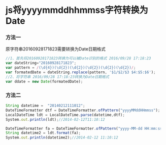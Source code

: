 

# js将yyyymmddhhmmss字符转换为Date

### 方法一

原字符串20160928171823需要转换为Date日期格式

```javascript
//1、首先将20160928171823转换为可以被Date识别的格式 2016/09/28 17:18:23
var dateString="20160928171823";
var pattern = /(\d{4})(\d{2})(\d{2})(\d{2})(\d{2})(\d{2})/;
var formatedDate = dateString.replace(pattern, '$1/$2/$3 $4:$5:$6');
//2、将字符串 2016/09/28 17:18:23转换为Date日期格式
var ddate = new Date(formatedDate);
```

### 方法二

```javascript
String datetime =  "20140212111012";
DateTimeFormatter dtf = DateTimeFormatter.ofPattern("yyyyMMddHHmmss");
LocalDateTime ldt = LocalDateTime.parse(datetime,dtf);
System.out.println(ldt);//2014-02-12T11:10:12

DateTimeFormatter fa = DateTimeFormatter.ofPattern("yyyy-MM-dd HH:mm:ss");
String datetime2 = ldt.format(fa);
System.out.println(datetime2);//2014-02-12 11:10:12
```

